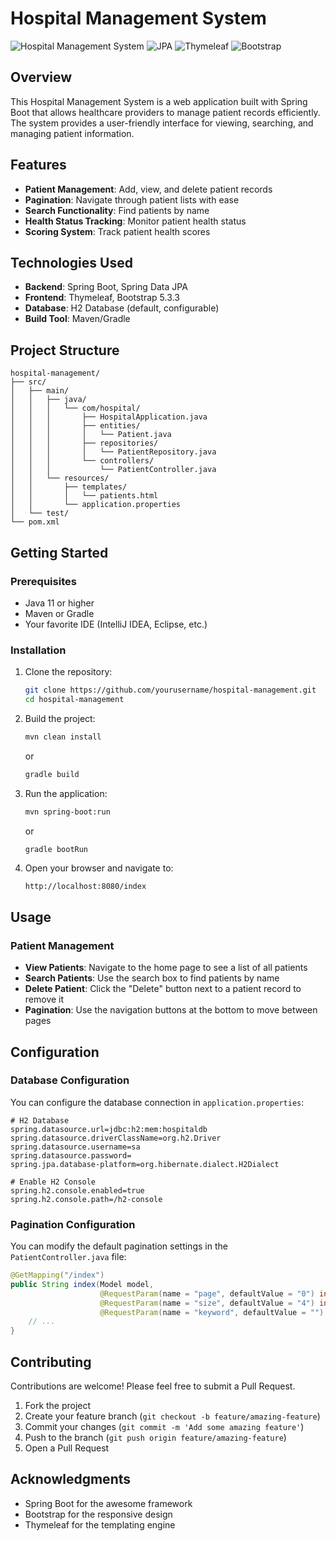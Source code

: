 # Hospital Management System

![Hospital Management System](https://img.shields.io/badge/Spring%20Boot-Hospital%20Management-brightgreen)
![JPA](https://img.shields.io/badge/JPA-Repository-blue)
![Thymeleaf](https://img.shields.io/badge/Thymeleaf-5.3.3-orange)
![Bootstrap](https://img.shields.io/badge/Bootstrap-5.3.3-purple)

## Overview

This Hospital Management System is a web application built with Spring Boot that allows healthcare providers to manage patient records efficiently. The system provides a user-friendly interface for viewing, searching, and managing patient information.

## Features

- **Patient Management**: Add, view, and delete patient records
- **Pagination**: Navigate through patient lists with ease
- **Search Functionality**: Find patients by name
- **Health Status Tracking**: Monitor patient health status
- **Scoring System**: Track patient health scores

## Technologies Used

- **Backend**: Spring Boot, Spring Data JPA
- **Frontend**: Thymeleaf, Bootstrap 5.3.3
- **Database**: H2 Database (default, configurable)
- **Build Tool**: Maven/Gradle

## Project Structure

```
hospital-management/
├── src/
│   ├── main/
│   │   ├── java/
│   │   │   └── com/hospital/
│   │   │       ├── HospitalApplication.java
│   │   │       ├── entities/
│   │   │       │   └── Patient.java
│   │   │       ├── repositories/
│   │   │       │   └── PatientRepository.java
│   │   │       └── controllers/
│   │   │           └── PatientController.java
│   │   └── resources/
│   │       ├── templates/
│   │       │   └── patients.html
│   │       └── application.properties
│   └── test/
└── pom.xml
```

## Getting Started

### Prerequisites

- Java 11 or higher
- Maven or Gradle
- Your favorite IDE (IntelliJ IDEA, Eclipse, etc.)

### Installation

1. Clone the repository:
   ```bash
   git clone https://github.com/yourusername/hospital-management.git
   cd hospital-management
   ```

2. Build the project:
   ```bash
   mvn clean install
   ```
   or
   ```bash
   gradle build
   ```

3. Run the application:
   ```bash
   mvn spring-boot:run
   ```
   or
   ```bash
   gradle bootRun
   ```

4. Open your browser and navigate to:
   ```
   http://localhost:8080/index
   ```

## Usage

### Patient Management

- **View Patients**: Navigate to the home page to see a list of all patients
- **Search Patients**: Use the search box to find patients by name
- **Delete Patient**: Click the "Delete" button next to a patient record to remove it
- **Pagination**: Use the navigation buttons at the bottom to move between pages

## Configuration

### Database Configuration

You can configure the database connection in `application.properties`:

```properties
# H2 Database
spring.datasource.url=jdbc:h2:mem:hospitaldb
spring.datasource.driverClassName=org.h2.Driver
spring.datasource.username=sa
spring.datasource.password=
spring.jpa.database-platform=org.hibernate.dialect.H2Dialect

# Enable H2 Console
spring.h2.console.enabled=true
spring.h2.console.path=/h2-console
```

### Pagination Configuration

You can modify the default pagination settings in the `PatientController.java` file:

```java
@GetMapping("/index")
public String index(Model model, 
                    @RequestParam(name = "page", defaultValue = "0") int p,
                    @RequestParam(name = "size", defaultValue = "4") int s,
                    @RequestParam(name = "keyword", defaultValue = "") String keyword) {
    // ...
}
```

## Contributing

Contributions are welcome! Please feel free to submit a Pull Request.

1. Fork the project
2. Create your feature branch (`git checkout -b feature/amazing-feature`)
3. Commit your changes (`git commit -m 'Add some amazing feature'`)
4. Push to the branch (`git push origin feature/amazing-feature`)
5. Open a Pull Request


## Acknowledgments

- Spring Boot for the awesome framework
- Bootstrap for the responsive design
- Thymeleaf for the templating engine
